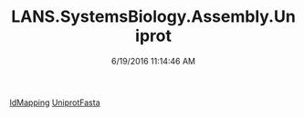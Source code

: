 ﻿---
title: LANS.SystemsBiology.Assembly.Uniprot
date: 6/19/2016 11:14:46 AM
---

[IdMapping](T-LANS.SystemsBiology.Assembly.Uniprot.IdMapping.html)
[UniprotFasta](T-LANS.SystemsBiology.Assembly.Uniprot.UniprotFasta.html)
